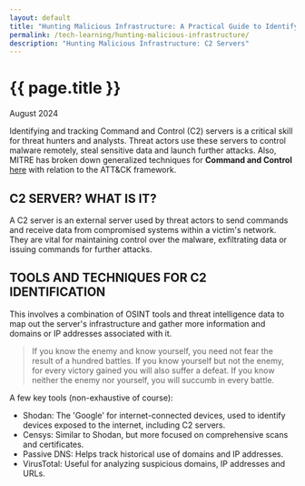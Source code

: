 ```yaml
---
layout: default
title: "Hunting Malicious Infrastructure: A Practical Guide to Identifying and Tracking C2 Servers"
permalink: /tech-learning/hunting-malicious-infrastructure/
description: "Hunting Malicious Infrastructure: C2 Servers"
---
```

<h1>{{ page.title }}</h1>
<p class="subtitle">August 2024</p>
<!-- <div style="text-align: center;">
    <img src="/images/hmi.jpeg" alt="hmi" title="hmi">
</div> -->

Identifying and tracking Command and Control (C2) servers is a critical skill for threat hunters and analysts. Threat actors use these servers to control malware remotely, steal sensitive data and launch further attacks. Also, MITRE has broken down generalized techniques for **Command and Control** [here](https://attack.mitre.org/tactics/TA0011/) with relation to the ATT&CK framework.  

## C2 SERVER? WHAT IS IT?
A C2 server is an external server used by threat actors to send commands and receive data from compromised systems within a victim's network. They are vital for maintaining control over the malware, exfiltrating data or issuing commands for further attacks.    

## TOOLS AND TECHNIQUES FOR C2 IDENTIFICATION
This involves a combination of OSINT tools and threat intelligence data to map out the server's infrastructure and gather more information and domains or IP addresses associated with it.  

> If you know the enemy and know yourself, you need not fear the result of a hundred battles. If you know yourself but not the enemy, for every victory gained you will also suffer a defeat. If you know neither the enemy nor yourself, you will succumb in every battle.  

A few key tools (non-exhaustive of course):
- Shodan: The 'Google' for internet-connected devices, used to identify devices exposed to the internet, including C2 servers.
- Censys: Similar to Shodan, but more focused on comprehensive scans and certificates.
- Passive DNS: Helps track historical use of domains and IP addresses.
- VirusTotal: Useful for analyzing suspicious domains, IP addresses and URLs.  

